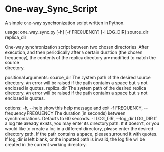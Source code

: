 # One-way_Sync_Script
A simple one-way synchronization script written in Python.

usage: one_way_sync.py [-h] [-f FREQUENCY] [-l LOG_DIR] source_dir replica_dir

One-way synchronization script between two chosen directories. After execution, and then periodically after a certain duration (the chosen frequency), the contents of the replica directory are modified to match the source  
directory.

positional arguments:
  source_dir            The system path of the desired source directory. An error will be raised if the path contains a space but is not enclosed in quotes.
  replica_dir           The system path of the desired replica directory. An error will be raised if the path contains a space but is not enclosed in quotes.
	
options:
  -h, --help            show this help message and exit
  -f FREQUENCY, --frequency FREQUENCY
                        The duration (in seconds) between synchronizations. Defaults to 60 seconds.
  -l LOG_DIR, --log_dir LOG_DIR
                        If a log file already exists, you may enter its directory path. If it doesn't, or you would like to create a log in a different directory, please enter the desired directory path. If the path 
												contains a space, please surround it with quotes. If log_dir is left blank, or the inputted path is invalid, the log file wll be created in the current working directory.

